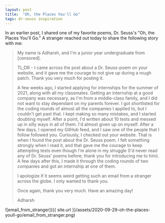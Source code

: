 ```yaml
---
layout: post
title:  "Oh, the Places You'll Go"
tags: dr-seuss inspiration
---
```



In an earlier post, I shared one of my favorite poems, Dr. Seuss's "Oh, the Places You'll Go."
A stranger reached out today to share the following story with me:

<blockquote>

My name is Adharsh, and I'm a junior year undergraduate from [censored].



TL;DR - I came across the post about a Dr. Seuss-poem on your website, and it gave me the courage to not give up during a rough patch. Thank you very much for posting it.

A few weeks ago, I started applying for internships for the summer of 2021, along with all my classmates. Getting an internship at a good company was necessary, as I'm from a middle-class family, and I did not want to stay dependant on my parents forever. I got shortlisted for the coding rounds of almost all the companies I applied to, but I couldn't get past that. I kept making so many mistakes, and I started doubting myself. After a point, I'd written about 10 tests and messed up in silly ways in all of them. I'd almost given up on myself.
After a few days, I opened my GitHub feed, and I saw one of the people that I follow followed you. Curiously, I checked out your website. That is when I found the post about the Dr. Seuss poem. I felt something strongly when I read it, and that gave me the courage to keep attempting tests even though I'm alone in my struggle (I'd never read any of Dr. Seuss' poems before; thank you for introducing me to him). A few days after this, I made it through the coding rounds of two companies and got an internship at one of them.

I apologize if it seems weird getting such an email from a stranger across the globe. I only wanted to thank you.

Once again, thank you very much. Have an amazing day!


Adharsh

</blockquote>

![email_from_stranger]({{ site.url }}/assets/2020-09-29-oh-the-places-youll-go/email_from_stranger.png)

